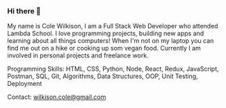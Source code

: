### Hi there 👋

My name is Cole Wilkison, I am a Full Stack Web Developer who attended Lambda School. I love programming projects, building new apps and learning about all things computers!  When I'm not on my laptop you can find me out on a hike or cooking up som vegan food.  Currently I am involved in personal projects and freelance work.


Programming Skills: HTML, CSS, Python, Node, React, Redux, JavaScript, Postman, SQL, Git, Algorithms, Data Structures, OOP, Unit Testing, Deployment

Contact: wilkison.cole@gmail.com
